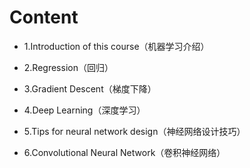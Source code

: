 # Content

- 1.Introduction of this course（机器学习介绍）

- 2.Regression（回归）

- 3.Gradient Descent（梯度下降）

- 4.Deep Learning（深度学习）

- 5.Tips for neural network design（神经网络设计技巧）

- 6.Convolutional Neural Network（卷积神经网络）
